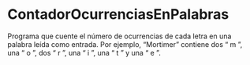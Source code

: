 # ContadorOcurrenciasEnPalabras
Programa que cuente el número de ocurrencias de cada letra en una palabra leída como entrada. Por ejemplo, “Mortimer” contiene dos “ m ”, una “ o ”, dos “ r ”, una “ i ”, una “ t ” y una “ e ”.
